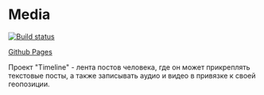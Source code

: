 # Media

[![Build status](https://ci.appveyor.com/api/projects/status/l7upwocwi82midor?svg=true)](https://ci.appveyor.com/project/AnnVasilyeva/media)

[Github Pages](https://annvasilyeva.github.io/Media/)

Проект "Timeline" - лента постов человека, где он может прикреплять текстовые посты, 
а также записывать аудио и видео в привязке к своей геопозиции.